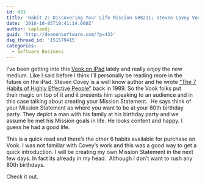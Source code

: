 ```yaml
---
id: 433
title: 'Habit 2: Discovering Your Life Mission &#8211; Steven Covey Vook Review'
date: '2010-10-05T19:41:14.000Z'
author: kaplandj
guid: 'http://deanonsoftware.com/?p=433'
dsq_thread_id: '151579415'
categories:
  - Software Business
---
```

I’ve been getting into this [Vook on iPad](http://vook.com/) lately and really enjoy the new medium. Like I said before I think I’ll personally be reading more in the future on the iPad. Steven Covey is a well know author and he wrote [“The 7 Habits of Highly Effective People”](http://en.wikipedia.org/wiki/The_Seven_Habits_of_Highly_Effective_People) back in 1989. So the Vook folks put their magic on top of it and it presents him speaking to an audience and in this case talking about creating your Mission Statement.  He says think of your Mission Statement as where you want to be at your 80th birthday party. They depict a man with his family at his birthday party and we assume he met his Mission goals in life. He looks content and happy. I guess he had a good life.

This is a quick read and there’s the other 6 habits available for purchase on Vook. I was not familiar with Covey’s work and this was a good way to get a quick introduction. I will be creating my own Mission Statement in the next few days. In fact its already in my head.  Although I don’t want to rush any 80th birthdays.

Check it out.

